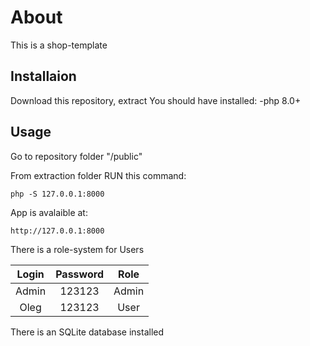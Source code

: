 # About

This is a shop-template

## Installaion
Download this repository, extract
You should have installed:
  -php 8.0+
  
## Usage

Go to repository folder "/public"

From extraction folder RUN this command:


```
php -S 127.0.0.1:8000
```
App is avalaible at:

```
http://127.0.0.1:8000
```

There is a role-system for Users

| Login | Password | Role |
|:---------:|:---------:|:---------:|
| Admin | 123123 | Admin |
| Oleg | 123123 | User |

There is an SQLite database installed


